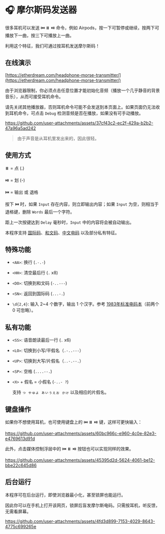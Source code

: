 # 🎧 摩尔斯码发送器

很多耳机可以发送 ⏮️ ⏸️ ⏯️ 命令，例如 Airpods，按一下可暂停或继续，按两下可播放下一曲，按三下可播放上一曲。

利用这个特征，我们可通过按耳机发送摩尔斯码！

## 在线演示

[https://etherdream.com/headphone-morse-transmitter/](https://etherdream.com/headphone-morse-transmitter/)

由于浏览器限制，你必须点击任意位置才能初始化音频（播放一个几乎静音的背景音乐），从而可接受耳机命令。

请先关闭其他播放器，否则耳机命令可能不会发送到本页面上。如果页面仍无法收到耳机命令，可点击 `Debug` 检测音频是否在播放，如果没有可手动播放。

https://github.com/user-attachments/assets/37cf43c2-ec2f-429a-b2b2-47a96a5ad242

> 由于声音是从耳机里发出来的，因此很轻。

## 使用方式

⏸️ = 点 (.)

⏯️ = 划 (-)

⏮️ = 输出 或 退格

按下 ⏮️ 时，如果 `Input` 存在内容，则立即输出内容；如果 `Input` 为空，则相当于退格键，删除 `Words` 最后一个字符。

距上一次按键达到 `Delay` 毫秒时，`Input` 中的内容将会被自动输出。

本程序支持 [国际码](https://en.wikipedia.org/wiki/Morse_code)、[和文码](https://en.wikipedia.org/wiki/Wabun_code)、[中文电码](https://zh.wikipedia.org/wiki/%E4%B8%AD%E6%96%87%E7%94%B5%E7%A0%81) 以及部分私有特征。

## 特殊功能

* `<AA>`: 换行 (`.-.-`)

* `<HH>`: 清空最后行 (`.` x8)

* `<DO>`: 切换到和文码 (`-..---`)

* `<SN>`: 返回到国际码 (`...-.`)

* `\d{2,4}`: 输入 2~4 个数字，输出 1 个汉字。参考 [1983年标准电码本](https://zh.wiktionary.org/wiki/Appendix:%E4%B8%AD%E6%96%87%E7%94%B5%E7%A0%81/%E4%B8%AD%E5%9B%BD%E5%A4%A7%E9%99%861983)（前两个 0 可忽略）。

## 私有功能

* `<SS>`: 语音朗读最后一行 (`.` x6)

* `<LO>`: 切换到小写/平假名（`.-..---`）

* `<UP>`: 切换到大写/片假名（`..-.--.`）

* `<SP>`: 空格 (`....--.`)

* `<X>` + 假名 = 小假名 (`-..- ?`) 

  支持 `っ ゃゅょ ぁぃぅぇぉ ゕゖ` 以及相应的片假名。

## 键盘操作

如果你不想使用耳机，也可使用键盘上的 ⏮️ ⏸️ ⏯️ 键，这样可更快输入：

https://github.com/user-attachments/assets/60bc966c-e960-4c0e-82e3-e4769613d91d

此外，点击媒体控制浮层中的 ⏮️ ⏸️ ⏯️ 按钮也可以实现同样的效果。

https://github.com/user-attachments/assets/45395d2d-5624-4061-be12-bbe22c645d86


## 后台运行

本程序可在后台运行，即使浏览器最小化，甚至锁屏也能运行。

因此你可以在手机上打开该网页，锁屏后盲发摩尔斯电码。只需按耳机，听反馈，无需看屏幕。

https://github.com/user-attachments/assets/4fd3d899-7153-4029-8643-4775c699265e
